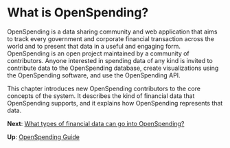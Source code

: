 # What is OpenSpending?

OpenSpending is a data sharing community and web application that aims to track every government and corporate financial transaction across the world and to present that data in a useful and engaging form. OpenSpending is an open project maintained by a community of contributors. Anyone interested in spending data of any kind is invited to contribute data to the OpenSpending database, create visualizations using the OpenSpending software, and use the OpenSpending API.

This chapter introduces new OpenSpending contributors to the core concepts of the system. It describes the kind of financial data that OpenSpending supports, and it explains how OpenSpending represents that data.

**Next**: [What types of financial data can go into OpenSpending?](../financial-data-types)

**Up**: [OpenSpending Guide](../)
